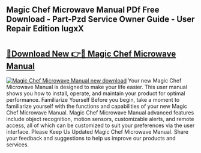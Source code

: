 ## Magic Chef Microwave Manual PDf Free Download - Part-Pzd Service Owner Guide - User Repair Edition IugxX

# <h2><a href="http://bc21329.oget.top/?id=Magic+Chef+Microwave+Manual">🔗Download New 👉🔴 Magic Chef Microwave Manual</a></h2>

[![Magic Chef Microwave Manual new download](https://i.imgur.com/5g1atiW.png)](http://bc21329.oget.top/?id=Magic+Chef+Microwave+Manual)
Your new Magic Chef Microwave Manual is designed to make your life easier. This user manual shows you how to install, operate, and maintain your product for optimal performance. Familiarize Yourself Before you begin, take a moment to familiarize yourself with the functions and capabilities of your new Magic Chef Microwave Manual. Magic Chef Microwave Manual advanced features include object recognition, motion sensors, customizable alerts, and remote access, all of which can be customized to suit your preferences via the user interface. Please Keep Us Updated Magic Chef Microwave Manual. Share your feedback and suggestions to help us improve our products and services.
